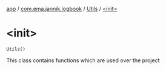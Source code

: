 [app](../../index.md) / [com.ema.jannik.logbook](../index.md) / [Utils](index.md) / [&lt;init&gt;](./-init-.md)

# &lt;init&gt;

`Utils()`

This class contains functions which are used over the project

